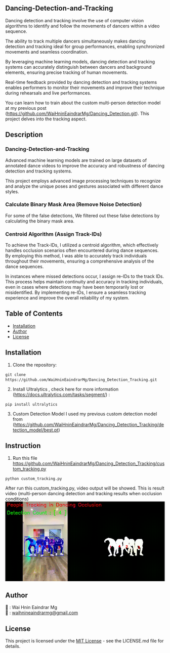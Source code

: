 ## Dancing-Detection-and-Tracking
Dancing detection and tracking involve the use of computer vision algorithms to identify and follow the movements of dancers within a video sequence.

The ability to track multiple dancers simultaneously makes dancing detection and tracking ideal for group performances, enabling synchronized movements and seamless coordination.

By leveraging machine learning models, dancing detection and tracking systems can accurately distinguish between dancers and background elements, ensuring precise tracking of human movements.

Real-time feedback provided by dancing detection and tracking systems enables performers to monitor their movements and improve their technique during rehearsals and live performances.

You can learn how to train about the custom multi-person detection model at my previous post (https://github.com/WaiHninEaindrarMg/Dancing_Detection.git). This project delves into the tracking aspect.


## Description
### Dancing-Detection-and-Tracking
Advanced machine learning models are trained on large datasets of annotated dance videos to improve the accuracy and robustness of dancing detection and tracking systems.

This project employs advanced image processing techniques to recognize and analyze the unique poses and gestures associated with different dance styles.

### Calculate Binary Mask Area (Remove Noise Detection)
For some of the false detections, We filtered out these false detections by calculating the binary mask area.

### Centroid Algorithm (Assign Track-IDs)
To achieve the Track-IDs, I utilized a centroid algorithm, which effectively handles occlusion scenarios often encountered during dance sequences. By employing this method, I was able to accurately track individuals throughout their movements, ensuring a comprehensive analysis of the dance sequences.

In instances where missed detections occur, I assign re-IDs to the track IDs. This process helps maintain continuity and accuracy in tracking individuals, even in cases where detections may have been temporarily lost or misidentified. By implementing re-IDs, I ensure a seamless tracking experience and improve the overall reliability of my system.


## Table of Contents
- [Installation](#installation)
- [Author](#author)
- [License](#license)


## Installation
1. Clone the repository:
```
git clone https://github.com/WaiHninEaindrarMg/Dancing_Detection_Tracking.git
```

2. Install Ultralytics , check here for more information (https://docs.ultralytics.com/tasks/segment/) :
```
pip install ultralytics
```

3. Custom Detection Model
I used my previous custom detection model from (https://github.com/WaiHninEaindrarMg/Dancing_Detection_Tracking/detection_model/best.pt)


## Instruction
1. Run this file https://github.com/WaiHninEaindrarMg/Dancing_Detection_Tracking/custom_tracking.py
```
python custom_tracking.py
```

After run this custom_tracking.py, video output will be showed.
This is result video (multi-person dancing detection and tracking results when occlusion conditions)
![Result](https://github.com/WaiHninEaindrarMg/Dancing_Detection_Tracking/blob/main/output/output_video.gif)

##
## Author
👤 : Wai Hnin Eaindrar Mg  
📧 : [waihnineaindrarmg@gmail.com](mailto:waihnineaindrarmg@gmail.com)



## License

This project is licensed under the [MIT License](LICENSE.md) - see the LICENSE.md file for details.

